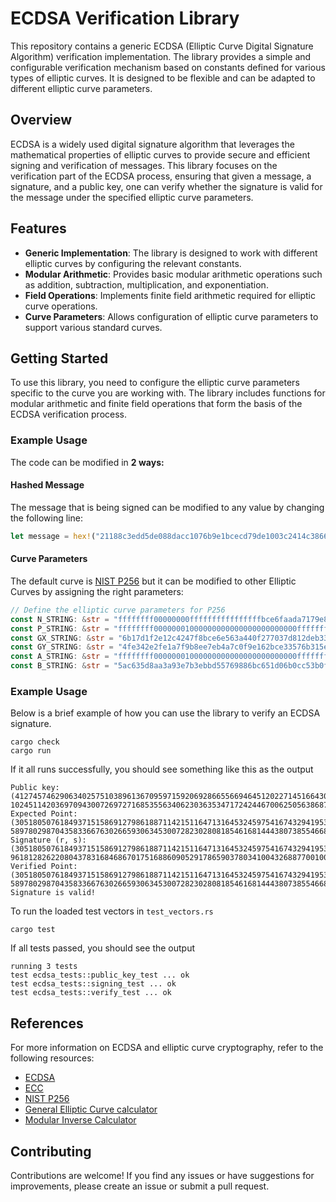 # ECDSA Verification Library

This repository contains a generic ECDSA (Elliptic Curve Digital Signature Algorithm) verification implementation. The library provides a simple and configurable verification mechanism based on constants defined for various types of elliptic curves. It is designed to be flexible and can be adapted to different elliptic curve parameters.

## Overview

ECDSA is a widely used digital signature algorithm that leverages the mathematical properties of elliptic curves to provide secure and efficient signing and verification of messages. This library focuses on the verification part of the ECDSA process, ensuring that given a message, a signature, and a public key, one can verify whether the signature is valid for the message under the specified elliptic curve parameters.

## Features

- **Generic Implementation**: The library is designed to work with different elliptic curves by configuring the relevant constants.
- **Modular Arithmetic**: Provides basic modular arithmetic operations such as addition, subtraction, multiplication, and exponentiation.
- **Field Operations**: Implements finite field arithmetic required for elliptic curve operations.
- **Curve Parameters**: Allows configuration of elliptic curve parameters to support various standard curves.

## Getting Started

To use this library, you need to configure the elliptic curve parameters specific to the curve you are working with. The library includes functions for modular arithmetic and finite field operations that form the basis of the ECDSA verification process.

### Example Usage

The code can be modified in **2 ways:**

#### Hashed Message

The message that is being signed can be modified to any value by changing the following line:

```rust
let message = hex!("21188c3edd5de088dacc1076b9e1bcecd79de1003c2414c3866173054dc82dde85169baa77993adb20c269f60a5226111828578bcc7c29e6e8d2dae81806152c8ba0c6ada1986a1983ebeec1473a73a04795b6319d48662d40881c1723a706f516fe75300f92408aa1dc6ae4288d2046f23c1aa2e54b7fb6448a0da922bd7f34");
```

#### Curve Parameters

The default curve is [NIST P256](https://neuromancer.sk/std/nist/P-256) but it can be modified to other Elliptic Curves by assigning the right parameters:

```rust
// Define the elliptic curve parameters for P256
const N_STRING: &str = "ffffffff00000000ffffffffffffffffbce6faada7179e84f3b9cac2fc632551";
const P_STRING: &str = "ffffffff00000001000000000000000000000000ffffffffffffffffffffffff";
const GX_STRING: &str = "6b17d1f2e12c4247f8bce6e563a440f277037d812deb33a0f4a13945d898c296";
const GY_STRING: &str = "4fe342e2fe1a7f9b8ee7eb4a7c0f9e162bce33576b315ececbb6406837bf51f5";
const A_STRING: &str = "ffffffff00000001000000000000000000000000fffffffffffffffffffffffc";
const B_STRING: &str = "5ac635d8aa3a93e7b3ebbd55769886bc651d06b0cc53b0f63bce3c3e27d2604b";
```

### Example Usage

Below is a brief example of how you can use the library to verify an ECDSA signature.

```
cargo check
cargo run
```

If it all runs successfully, you should see something like this as the output

```
Public key: (4127457462906340257510389613670959715920692866556694645120227145166430128385, 102451142036970943007269727168535563406230363534717242446700625056386878926290)
Expected Point: (30518050761849371515869127986188711421511647131645324597541674329419534221332, 58978029870435833667630266593063453007282302808185461681444380738554668216981)
Signature (r, s): (30518050761849371515869127986188711421511647131645324597541674329419534221332, 96181282622080437831684686701751688609052917865903780341004326887700100365924)
Verified Point: (30518050761849371515869127986188711421511647131645324597541674329419534221332, 58978029870435833667630266593063453007282302808185461681444380738554668216981)
Signature is valid!
```

To run the loaded test vectors in `test_vectors.rs`

```
cargo test
```

If all tests passed, you should see the output

```
running 3 tests
test ecdsa_tests::public_key_test ... ok
test ecdsa_tests::signing_test ... ok
test ecdsa_tests::verify_test ... ok
```

## References

For more information on ECDSA and elliptic curve cryptography, refer to the following resources:

- [ECDSA](https://cryptobook.nakov.com/digital-signatures/ecdsa-sign-verify-messages)
- [ECC](https://cryptobook.nakov.com/asymmetric-key-ciphers/elliptic-curve-cryptography-ecc#elliptic-curves)
- [NIST P256](https://neuromancer.sk/std/nist/P-256)
- [General Elliptic Curve calculator](https://andrea.corbellini.name/ecc/interactive/modk-add.html)
- [Modular Inverse Calculator](https://planetcalc.com/3311/)

## Contributing

Contributions are welcome! If you find any issues or have suggestions for improvements, please create an issue or submit a pull request.
